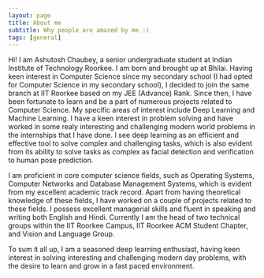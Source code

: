```yaml
---
layout: page
title: About me
subtitle: Why people are amazed by me :)
tags: [general]
---
```



Hi! I am Ashutosh Chaubey, a senior undergraduate student at Indian Institute of Technology Roorkee. I am born and brought up at Bhilai. Having keen interest in Computer Science since my secondary school (I had opted for Computer Science in my secondary school), I decided to join the same branch at IIT Roorkee based on my JEE (Advance) Rank. Since then, I have been fortunate to learn and be a part of numerous projects related to Computer Science. My specific areas of interest include Deep Learning and Machine Learning. I have a keen interest in problem solving and have worked in some realy interesting and challenging modern world problems in the internships that I have done. I see deep learning as an efficient and effective tool to solve complex and challenging tasks, which is also evident from its ability to solve tasks as complex as facial detection and verification to human pose prediction.

I am proficient in core computer science fields, such as Operating Systems, Computer Networks and Database Management Systems, which is evident from my excellent academic track record. Apart from having theoretical knowledge of these fields, I have worked on a couple of projects related to these fields. I possess excellent managerial skills and fluent in speaking and writing both English and Hindi. Currently I am the head of two technical groups within the IIT Roorkee Campus, IIT Roorkee ACM Student Chapter, and Vision and Language Group. 

To sum it all up, I am a seasoned deep learning enthusiast, having keen interest in solving interesting and challenging modern day problems, with the desire to learn and grow in a fast paced environment. 